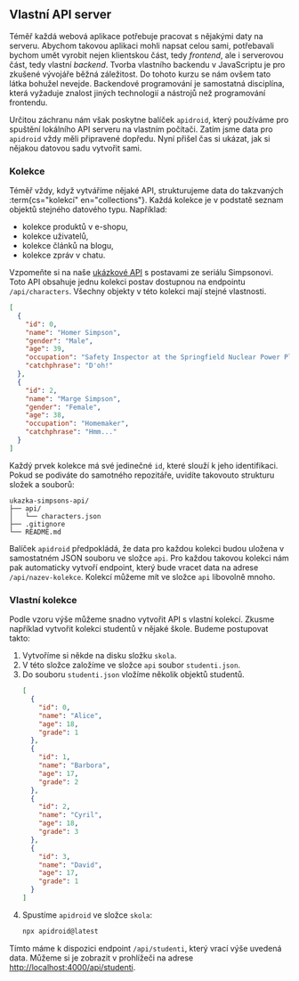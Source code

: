 ## Vlastní API server

Téměř každá webová aplikace potřebuje pracovat s nějakými daty na serveru. Abychom takovou aplikaci mohli napsat celou sami, potřebavali bychom umět vyrobit nejen klientskou část, tedy _frontend_, ale i serverovou část, tedy vlastní _backend_. Tvorba vlastního backendu v JavaScriptu je pro zkušené vývojáře běžná záležitost. Do tohoto kurzu se nám ovšem tato látka bohužel nevejde. Backendové programování je samostatná disciplína, která vyžaduje znalost jiných technologií a nástrojů než programování frontendu.

Určitou záchranu nám však poskytne balíček `apidroid`, který používáme pro spuštění lokálního API serveru na vlastním počítači. Zatím jsme data pro `apidroid` vždy měli připravené dopředu. Nyní přišel čas si ukázat, jak si nějakou datovou sadu vytvořit sami.

### Kolekce

Téměř vždy, když vytváříme nějaké API, strukturujeme data do takzvaných :term{cs="kolekcí" en="collections"}. Každá kolekce je v podstatě seznam objektů stejného datového typu. Například:

- kolekce produktů v e-shopu,
- kolekce uživatelů,
- kolekce článků na blogu,
- kolekce zpráv v chatu.

Vzpomeňte si na naše [ukázkové API](https://github.com/Czechitas-podklady-WEB/ukazka-simpsons-api) s postavami ze seriálu Simpsonovi. Toto API obsahuje jednu kolekci postav dostupnou na endpointu `/api/characters`. Všechny objekty v této kolekci mají stejné vlastnosti.

```json
[
  {
    "id": 0,
    "name": "Homer Simpson",
    "gender": "Male",
    "age": 39,
    "occupation": "Safety Inspector at the Springfield Nuclear Power Plant",
    "catchphrase": "D'oh!"
  },
  {
    "id": 2,
    "name": "Marge Simpson",
    "gender": "Female",
    "age": 38,
    "occupation": "Homemaker",
    "catchphrase": "Hmm..."
  }
]
```

Každý prvek kolekce má své jedinečné `id`, které slouží k jeho identifikaci. Pokud se podiváte do samotného repozitáře, uvidíte takovouto strukturu složek a souborů:

```
ukazka-simpsons-api/
├── api/
│   └── characters.json
├── .gitignore
└── README.md
```

Balíček `apidroid` předpokládá, že data pro každou kolekci budou uložena v samostatném JSON souboru ve složce `api`. Pro každou takovou kolekci nám pak automaticky vytvoří endpoint, který bude vracet data na adrese `/api/nazev-kolekce`. Kolekcí můžeme mít ve složce `api` libovolně mnoho.

### Vlastní kolekce

Podle vzoru výše můžeme snadno vytvořit API s vlastní kolekcí. Zkusme například vytvořit kolekci studentů v nějaké škole. Budeme postupovat takto:

1.  Vytvoříme si někde na disku složku `skola`.
1.  V této složce založíme ve složce `api` soubor `studenti.json`.
1.  Do souboru `studenti.json` vložíme několik objektů studentů.
    ```json
    [
      {
        "id": 0,
        "name": "Alice",
        "age": 18,
        "grade": 1
      },
      {
        "id": 1,
        "name": "Barbora",
        "age": 17,
        "grade": 2
      },
      {
        "id": 2,
        "name": "Cyril",
        "age": 18,
        "grade": 3
      },
      {
        "id": 3,
        "name": "David",
        "age": 17,
        "grade": 1
      }
    ]
    ```
1.  Spustíme `apidroid` ve složce `skola`:
    ```bash
    npx apidroid@latest
    ```

Tímto máme k dispozici endpoint `/api/studenti`, který vrací výše uvedená data. Můžeme si je zobrazit v prohlížeči na adrese [http://localhost:4000/api/studenti](http://localhost:4000/api/studenti).
